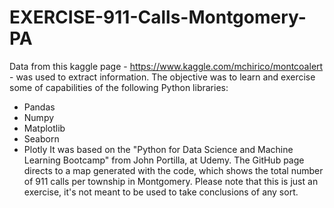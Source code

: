 # EXERCISE-911-Calls-Montgomery-PA
Data from this kaggle page - https://www.kaggle.com/mchirico/montcoalert - was used to extract information.
The objective was to learn and exercise some of capabilities of the following Python libraries:
* Pandas
* Numpy 
* Matplotlib
* Seaborn
* Plotly
It was based on the "Python for Data Science and Machine Learning Bootcamp" from John Portilla, at Udemy.
The GitHub page directs to a map generated with the code, which shows the total number of 911 calls per township in Montgomery.
Please note that this is just an exercise, it's not meant to be used to take conclusions of any sort.

